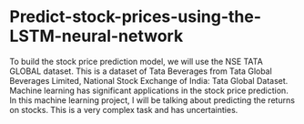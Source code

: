 # Predict-stock-prices-using-the-LSTM-neural-network
To build the stock price prediction model, we will use the NSE TATA GLOBAL dataset. This is a dataset of Tata Beverages from Tata Global Beverages Limited, National Stock Exchange of India: Tata Global Dataset.
Machine learning has significant applications in the stock price prediction.
In this machine learning project, I will be talking about predicting the returns on stocks. This is a very complex task and has uncertainties.
